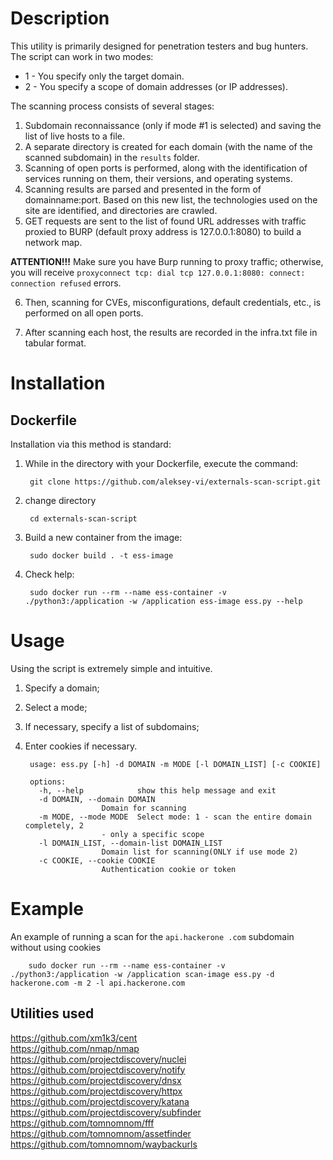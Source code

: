 # Description
This utility is primarily designed for penetration testers and bug hunters. The script can work in two modes:
- 1 - You specify only the target domain.
- 2 - You specify a scope of domain addresses (or IP addresses).

The scanning process consists of several stages:
1. Subdomain reconnaissance (only if mode #1 is selected) and saving the list of live hosts to a file.
2. A separate directory is created for each domain (with the name of the scanned subdomain) in the `results` folder.
3. Scanning of open ports is performed, along with the identification of services running on them, their versions, and operating systems.
4. Scanning results are parsed and presented in the form of domainname:port. Based on this new list, the technologies used on the site are identified, and directories are crawled.
5. GET requests are sent to the list of found URL addresses with traffic proxied to BURP (default proxy address is 127.0.0.1:8080) to build a network map.

**ATTENTION!!!**
Make sure you have Burp running to proxy traffic; otherwise, you will receive `proxyconnect tcp: dial tcp 127.0.0.1:8080: connect: connection refused` errors.

6. Then, scanning for CVEs, misconfigurations, default credentials, etc., is performed on all open ports.

7. After scanning each host, the results are recorded in the infra.txt file in tabular format.

# Installation

## Dockerfile

Installation via this method is standard:

1. While in the directory with your Dockerfile, execute the command:

        git clone https://github.com/aleksey-vi/externals-scan-script.git
   
3. change directory

        cd externals-scan-script

4. Build a new container from the image:

        sudo docker build . -t ess-image

5. Check help:

        sudo docker run --rm --name ess-container -v ./python3:/application -w /application ess-image ess.py --help


# Usage

Using the script is extremely simple and intuitive.

1. Specify a domain;<br>
2. Select a mode;<br>
3. If necessary, specify a list of subdomains;<br>
4. Enter cookies if necessary.<br>

        usage: ess.py [-h] -d DOMAIN -m MODE [-l DOMAIN_LIST] [-c COOKIE]

        options:
          -h, --help            show this help message and exit
          -d DOMAIN, --domain DOMAIN
                        Domain for scanning
          -m MODE, --mode MODE  Select mode: 1 - scan the entire domain completely, 2
                        - only a specific scope
          -l DOMAIN_LIST, --domain-list DOMAIN_LIST
                        Domain list for scanning(ONLY if use mode 2)
          -c COOKIE, --cookie COOKIE
                        Authentication cookie or token


# Example

An example of running a scan for the `api.hackerone .com` subdomain without using cookies

        sudo docker run --rm --name ess-container -v ./python3:/application -w /application scan-image ess.py -d hackerone.com -m 2 -l api.hackerone.com


## Utilities used

https://github.com/xm1k3/cent<br>
https://github.com/nmap/nmap<br>
https://github.com/projectdiscovery/nuclei<br>
https://github.com/projectdiscovery/notify<br>
https://github.com/projectdiscovery/dnsx<br>
https://github.com/projectdiscovery/httpx<br>
https://github.com/projectdiscovery/katana<br>
https://github.com/projectdiscovery/subfinder<br>
https://github.com/tomnomnom/fff<br>
https://github.com/tomnomnom/assetfinder<br>
https://github.com/tomnomnom/waybackurls<br>
